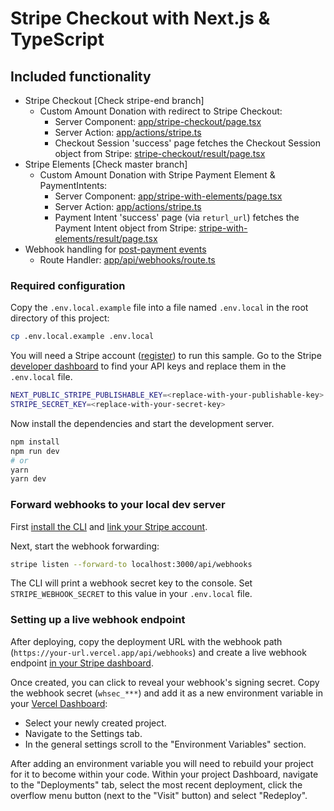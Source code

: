 # Stripe Checkout with Next.js & TypeScript

## Included functionality

- Stripe Checkout [Check stripe-end branch]
  - Custom Amount Donation with redirect to Stripe Checkout:
    - Server Component: [app/stripe-checkout/page.tsx](app/stripe-checkout/page.tsx)
    - Server Action: [app/actions/stripe.ts](app/actions/stripe.ts)
    - Checkout Session 'success' page fetches the Checkout Session object from Stripe: [stripe-checkout/result/page.tsx](app/stripe-checkout/result/page.tsx)
- Stripe Elements [Check master branch]
  - Custom Amount Donation with Stripe Payment Element & PaymentIntents:
    - Server Component: [app/stripe-with-elements/page.tsx](app/stripe-with-elements/page.tsx)
    - Server Action: [app/actions/stripe.ts](app/actions/stripe.ts)
    - Payment Intent 'success' page (via `returl_url`) fetches the Payment Intent object from Stripe: [stripe-with-elements/result/page.tsx](app/stripe-with-elements/result/page.tsx)
- Webhook handling for [post-payment events](https://stripe.com/docs/payments/handling-payment-events)
  - Route Handler: [app/api/webhooks/route.ts](app/api/webhooks/route.ts)

### Required configuration

Copy the `.env.local.example` file into a file named `.env.local` in the root directory of this project:

```bash
cp .env.local.example .env.local
```

You will need a Stripe account ([register](https://dashboard.stripe.com/register)) to run this sample. Go to the Stripe [developer dashboard](https://dashboard.stripe.com/apikeys) to find your API keys and replace them in the `.env.local` file.

```bash
NEXT_PUBLIC_STRIPE_PUBLISHABLE_KEY=<replace-with-your-publishable-key>
STRIPE_SECRET_KEY=<replace-with-your-secret-key>
```

Now install the dependencies and start the development server.

```bash
npm install
npm run dev
# or
yarn
yarn dev
```

### Forward webhooks to your local dev server

First [install the CLI](https://stripe.com/docs/stripe-cli) and [link your Stripe account](https://stripe.com/docs/stripe-cli#link-account).

Next, start the webhook forwarding:

```bash
stripe listen --forward-to localhost:3000/api/webhooks
```

The CLI will print a webhook secret key to the console. Set `STRIPE_WEBHOOK_SECRET` to this value in your `.env.local` file.

### Setting up a live webhook endpoint

After deploying, copy the deployment URL with the webhook path (`https://your-url.vercel.app/api/webhooks`) and create a live webhook endpoint [in your Stripe dashboard](https://stripe.com/docs/webhooks/setup#configure-webhook-settings).

Once created, you can click to reveal your webhook's signing secret. Copy the webhook secret (`whsec_***`) and add it as a new environment variable in your [Vercel Dashboard](https://vercel.com/dashboard):

- Select your newly created project.
- Navigate to the Settings tab.
- In the general settings scroll to the "Environment Variables" section.

After adding an environment variable you will need to rebuild your project for it to become within your code. Within your project Dashboard, navigate to the "Deployments" tab, select the most recent deployment, click the overflow menu button (next to the "Visit" button) and select "Redeploy".